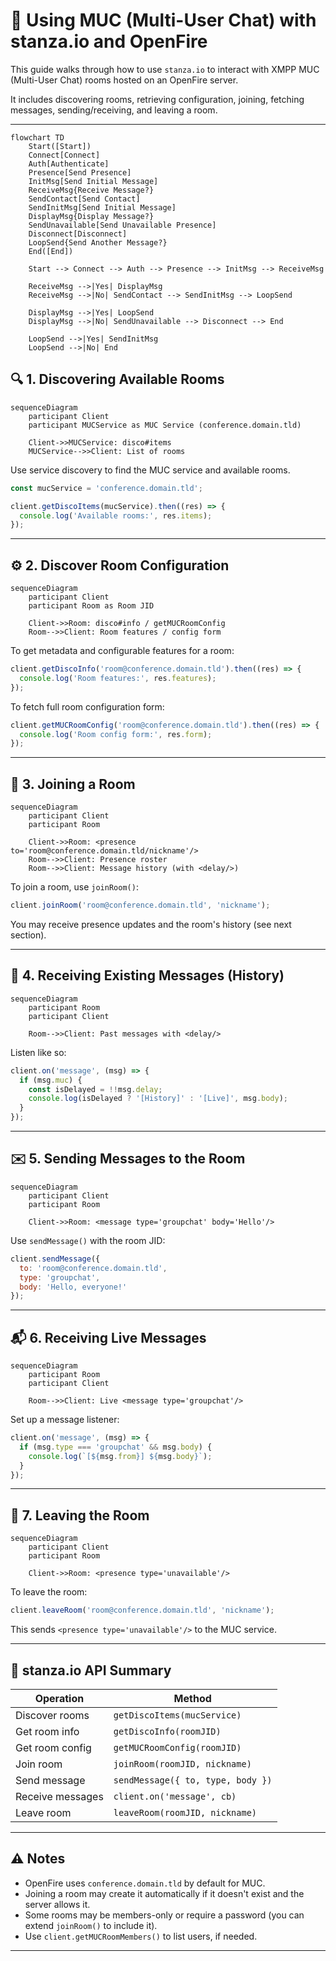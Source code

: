 # 💬 Using MUC (Multi-User Chat) with stanza.io and OpenFire

This guide walks through how to use `stanza.io` to interact with XMPP MUC (Multi-User Chat) rooms hosted on an OpenFire server.

It includes discovering rooms, retrieving configuration, joining, fetching messages, sending/receiving, and leaving a room.

---

```mermaid
flowchart TD
    Start([Start])
    Connect[Connect]
    Auth[Authenticate]
    Presence[Send Presence]
    InitMsg[Send Initial Message]
    ReceiveMsg{Receive Message?}
    SendContact[Send Contact]
    SendInitMsg[Send Initial Message]
    DisplayMsg{Display Message?}
    SendUnavailable[Send Unavailable Presence]
    Disconnect[Disconnect]
    LoopSend{Send Another Message?}
    End([End])

    Start --> Connect --> Auth --> Presence --> InitMsg --> ReceiveMsg

    ReceiveMsg -->|Yes| DisplayMsg
    ReceiveMsg -->|No| SendContact --> SendInitMsg --> LoopSend

    DisplayMsg -->|Yes| LoopSend
    DisplayMsg -->|No| SendUnavailable --> Disconnect --> End

    LoopSend -->|Yes| SendInitMsg
    LoopSend -->|No| End
```

## 🔍 1. Discovering Available Rooms

```mermaid
sequenceDiagram
    participant Client
    participant MUCService as MUC Service (conference.domain.tld)

    Client->>MUCService: disco#items
    MUCService-->>Client: List of rooms
```

Use service discovery to find the MUC service and available rooms.

```js
const mucService = 'conference.domain.tld';

client.getDiscoItems(mucService).then((res) => {
  console.log('Available rooms:', res.items);
});
```

---

## ⚙️ 2. Discover Room Configuration

```mermaid
sequenceDiagram
    participant Client
    participant Room as Room JID

    Client->>Room: disco#info / getMUCRoomConfig
    Room-->>Client: Room features / config form
```

To get metadata and configurable features for a room:

```js
client.getDiscoInfo('room@conference.domain.tld').then((res) => {
  console.log('Room features:', res.features);
});
```

To fetch full room configuration form:

```js
client.getMUCRoomConfig('room@conference.domain.tld').then((res) => {
  console.log('Room config form:', res.form);
});
```

---

## 🚪 3. Joining a Room

```mermaid
sequenceDiagram
    participant Client
    participant Room

    Client->>Room: <presence to='room@conference.domain.tld/nickname'/>
    Room-->>Client: Presence roster
    Room-->>Client: Message history (with <delay/>)
```

To join a room, use `joinRoom()`:

```js
client.joinRoom('room@conference.domain.tld', 'nickname');
```

You may receive presence updates and the room's history (see next section).

---

## 📨 4. Receiving Existing Messages (History)

```mermaid
sequenceDiagram
    participant Room
    participant Client

    Room-->>Client: Past messages with <delay/>
```

Listen like so:

```js
client.on('message', (msg) => {
  if (msg.muc) {
    const isDelayed = !!msg.delay;
    console.log(isDelayed ? '[History]' : '[Live]', msg.body);
  }
});
```

---

## ✉️ 5. Sending Messages to the Room

```mermaid
sequenceDiagram
    participant Client
    participant Room

    Client->>Room: <message type='groupchat' body='Hello'/>
```

Use `sendMessage()` with the room JID:

```js
client.sendMessage({
  to: 'room@conference.domain.tld',
  type: 'groupchat',
  body: 'Hello, everyone!'
});
```

---

## 📬 6. Receiving Live Messages

```mermaid
sequenceDiagram
    participant Room
    participant Client

    Room-->>Client: Live <message type='groupchat'/>
```

Set up a message listener:

```js
client.on('message', (msg) => {
  if (msg.type === 'groupchat' && msg.body) {
    console.log(`[${msg.from}] ${msg.body}`);
  }
});
```

---

## 🚪 7. Leaving the Room

```mermaid
sequenceDiagram
    participant Client
    participant Room

    Client->>Room: <presence type='unavailable'/>
```

To leave the room:

```js
client.leaveRoom('room@conference.domain.tld', 'nickname');
```

This sends `<presence type='unavailable'/>` to the MUC service.

---

## 🧾 stanza.io API Summary

| Operation             | Method |
|-----------------------|--------|
| Discover rooms        | `getDiscoItems(mucService)` |
| Get room info         | `getDiscoInfo(roomJID)` |
| Get room config       | `getMUCRoomConfig(roomJID)` |
| Join room             | `joinRoom(roomJID, nickname)` |
| Send message          | `sendMessage({ to, type, body })` |
| Receive messages      | `client.on('message', cb)` |
| Leave room            | `leaveRoom(roomJID, nickname)` |

---

## ⚠️ Notes

- OpenFire uses `conference.domain.tld` by default for MUC.
- Joining a room may create it automatically if it doesn't exist and the server allows it.
- Some rooms may be members-only or require a password (you can extend `joinRoom()` to include it).
- Use `client.getMUCRoomMembers()` to list users, if needed.

---
